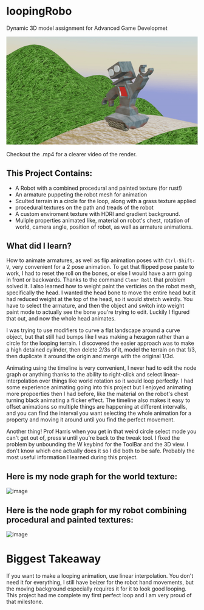 # loopingRobo
Dynamic 3D model assignment for Advanced Game Developmet

![](ezgif.com-gif-maker.gif)

Checkout the .mp4 for a clearer video of the render.

## This Project Contains:
* A Robot with a combined procedural and painted texture (for rust!)
* An armature puppeting the robot mesh for animation
* Sculted terrain in a circle for the loop, along with a grass texture applied
* procedural textures on the path and treads of the robot
* A custom enviroment texture with HDRI and gradient background.
* Muliple properties animated like, material on robot's chest, rotation of world, camera angle, position of robot, as well as armature animations.

## What did I learn?
How to animate armatures, as well as flip animation poses with `Ctrl-Shift-V`, very convenient for a 2 pose animation. To get that flipped pose paste to work, I had to reset the roll on the bones, or else I would have a arm going in front or backwards. Thanks to the command `Clear Roll` that problem solved it. I also learned how to weight paint the verticies on the robot mesh, specifically the head. I wanted the head bone to move the entire head but it had reduced weight at the top of the head, so it would stretch weirdly. You have to select the armature, and then the object and switch into weight paint mode to actually see the bone you're trying to edit. Luckily I figured that out, and now the whole head animates. 

I was trying to use modifiers to curve a flat landscape around a curve object, but that still had bumps like I was making a hexagon rather than a circle for the looping terrain. I discovered the easier approach was to make a high detained cylinder, then delete 2/3s of it, model the terrain on that 1/3, then duplicate it around the origin and merge with the original 1/3d.

Animating using the timeline is very convenient, I never had to edit the node graph or anything thanks to the ability to right-click and select linear-interpolation over things like world rotation so it would loop perfectly. I had some experience animating going into this project but I enjoyed animating more propoerties then I had before, like the material on the robot's chest turning black animating a flicker effect. The timeline also makes it easy to offset animations so multiple things are happening at different intervalls, and you can find the interval you want selecting the whole animation for a property and moving it around until you find the perfect movement.

Another thing! Prof Harris when you get in that weird circle select mode you can't get out of, press `W` until you're back to the tweak tool. I fixed the problem by unbounding the W keybind for the ToolBar and the 3D view. I don't know which one actually does it so I did both to be safe. Probably the most useful information I learned during this project.

## Here is my node graph for the world texture:
![image](https://user-images.githubusercontent.com/37216503/156860237-a2017c24-4b75-4a10-ac3a-cdc985a71fb1.png)
## Here is the node graph for my robot combining procedural and painted textures:
![image](https://user-images.githubusercontent.com/37216503/156860170-f4052cee-b64f-4e13-a0db-87ce64bbb7af.png)

# Biggest Takeaway
If you want to make a looping animation, use linear interpolation. You don't need it for everything, I still have beizer for the robot hand movements, but the moving background especially requires it for it to look good looping. This project had me complete my first perfect loop and I am very proud of that milestone.

